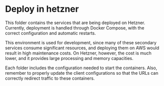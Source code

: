 # Deploy in hetzner

This folder contains the services that are being deployed on Hetzner.
Currently, deployment is handled through Docker Compose, with the correct configuration and automatic restarts.

This environment is used for development, since many of these secondary services consume significant resources, and deploying them on AWS would result in high maintenance costs. On Hetzner, however, the cost is much lower, and it provides large processing and memory capacities.

Each folder includes the configuration needed to start the containers. Also, remember to properly update the client configurations so that the URLs can correctly redirect traffic to these containers.
